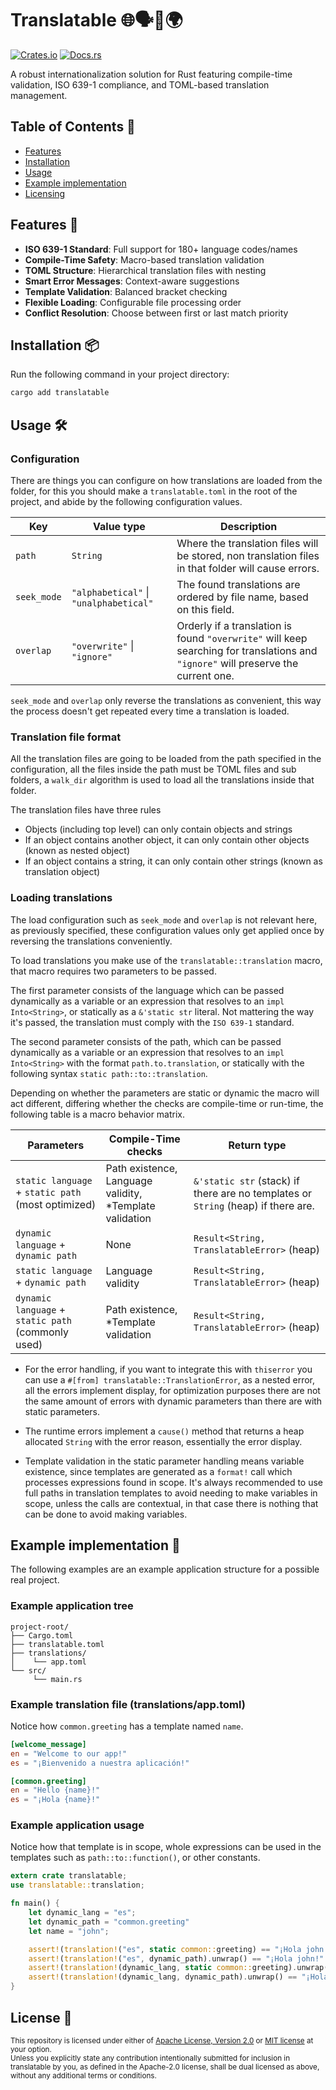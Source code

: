 # Translatable 🌐🗣️💬🌍

[![Crates.io](https://img.shields.io/crates/v/translatable)](https://crates.io/crates/translatable)
[![Docs.rs](https://docs.rs/translatable/badge.svg)](https://docs.rs/translatable)

A robust internationalization solution for Rust featuring compile-time validation, ISO 639-1 compliance, and TOML-based translation management.

## Table of Contents 📖

- [Features](#features-)
- [Installation](#installation-)
- [Usage](#usage-)
- [Example implementation](#example-implementation-)
- [Licensing](#license-)

## Features 🚀

- **ISO 639-1 Standard**: Full support for 180+ language codes/names
- **Compile-Time Safety**: Macro-based translation validation
- **TOML Structure**: Hierarchical translation files with nesting
- **Smart Error Messages**: Context-aware suggestions
- **Template Validation**: Balanced bracket checking
- **Flexible Loading**: Configurable file processing order
- **Conflict Resolution**: Choose between first or last match priority

## Installation 📦

Run the following command in your project directory:

```sh
cargo add translatable
```

## Usage 🛠️

### Configuration

There are things you can configure on how translations are loaded from the folder, for this
you should make a `translatable.toml` in the root of the project, and abide by the following
configuration values.

| Key       | Value type                         | Description                                                                                                                    |
|-----------|------------------------------------|--------------------------------------------------------------------------------------------------------------------------------|
| `path`      | `String`                             | Where the translation files will be stored, non translation files in that folder will cause errors.                            |
| `seek_mode` | `"alphabetical"` \| `"unalphabetical"` | The found translations are ordered by file name, based on this field.                                                          |
| `overlap`   | `"overwrite"` \| `"ignore"`            | Orderly if a translation is found `"overwrite"` will keep searching for translations and `"ignore"` will preserve the current one. |

`seek_mode` and `overlap` only reverse the translations as convenient, this way the process
doesn't get repeated every time a translation is loaded.

### Translation file format

All the translation files are going to be loaded from the path specified in the configuration,
all the files inside the path must be TOML files and sub folders, a `walk_dir` algorithm is used
to load all the translations inside that folder.

The translation files have three rules
- Objects (including top level) can only contain objects and strings
- If an object contains another object, it can only contain other objects (known as nested object)
- If an object contains a string, it can only contain other strings (known as translation object)

### Loading translations

The load configuration such as `seek_mode` and `overlap` is not relevant here, as previously
specified, these configuration values only get applied once by reversing the translations conveniently.

To load translations you make use of the `translatable::translation` macro, that macro requires two
parameters to be passed.

The first parameter consists of the language which can be passed dynamically as a variable or an expression
that resolves to an `impl Into<String>`, or statically as a `&'static str` literal. Not mattering the way
it's passed, the translation must comply with the `ISO 639-1` standard.

The second parameter consists of the path, which can be passed dynamically as a variable or an expression
that resolves to an `impl Into<String>` with the format `path.to.translation`, or statically with the following
syntax `static path::to::translation`.

Depending on whether the parameters are static or dynamic the macro will act different, differing whether
the checks are compile-time or run-time, the following table is a macro behavior matrix.

| Parameters                                         | Compile-Time checks                                      | Return type                                                                       |
|----------------------------------------------------|----------------------------------------------------------|-----------------------------------------------------------------------------------|
| `static language` + `static path` (most optimized) | Path existence, Language validity, \*Template validation | `&'static str` (stack) if there are no templates or `String` (heap) if there are. |
| `dynamic language` + `dynamic path`                | None                                                     | `Result<String, TranslatableError>` (heap)                                        |
| `static language` + `dynamic path`                 | Language validity                                        | `Result<String, TranslatableError>` (heap)                                        |
| `dynamic language` + `static path` (commonly used) | Path existence, \*Template validation                    | `Result<String, TranslatableError>` (heap)                                        |

- For the error handling, if you want to integrate this with `thiserror` you can use a `#[from] translatable::TranslationError`,
as a nested error, all the errors implement display, for optimization purposes there are not the same amount of errors with
dynamic parameters than there are with static parameters.

- The runtime errors implement a `cause()` method that returns a heap allocated `String` with the error reason, essentially
the error display.

- Template validation in the static parameter handling means variable existence, since templates are generated as a `format!`
call which processes expressions found in scope. It's always recommended to use full paths in translation templates
to avoid needing to make variables in scope, unless the calls are contextual, in that case there is nothing that can
be done to avoid making variables.

## Example implementation 📂

The following examples are an example application structure for a possible
real project.

### Example application tree

```plain
project-root/
├── Cargo.toml
├── translatable.toml
├── translations/
│    └── app.toml
└── src/
     └── main.rs
```

### Example translation file (translations/app.toml)

Notice how `common.greeting` has a template named `name`.

```toml
[welcome_message]
en = "Welcome to our app!"
es = "¡Bienvenido a nuestra aplicación!"

[common.greeting]
en = "Hello {name}!"
es = "¡Hola {name}!"
```

### Example application usage

Notice how that template is in scope, whole expressions can be used
in the templates such as `path::to::function()`, or other constants.

```rust
extern crate translatable;
use translatable::translation;

fn main() {
	let dynamic_lang = "es";
	let dynamic_path = "common.greeting"
	let name = "john";

	assert!(translation!("es", static common::greeting) == "¡Hola john!");
	assert!(translation!("es", dynamic_path).unwrap() == "¡Hola john!".into());
	assert!(translation!(dynamic_lang, static common::greeting).unwrap() == "¡Hola john!".into());
	assert!(translation!(dynamic_lang, dynamic_path).unwrap() == "¡Hola john!".into());
}
```

## License 📜

<sup>
This repository is licensed under either of <a href="LICENSE-APACHE">Apache License, Version 2.0</a>
or <a href="LICENSE-MIT">MIT license</a> at your option.
</sup>
<br>
<sub>
Unless you explicitly state any contribution intentionally submitted
for inclusion in translatable by you, as defined in the Apache-2.0 license, shall be
dual licensed as above, without any additional terms or conditions.
</sub>
